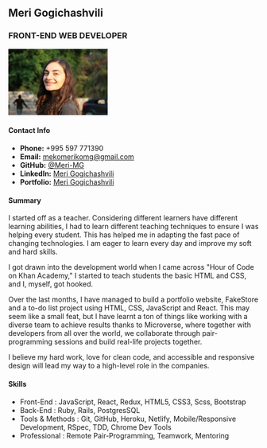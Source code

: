 ## Meri Gogichashvili

### FRONT-END WEB DEVELOPER 
<img src="https://raw.githubusercontent.com/Meri-MG/rsschool-cv/gh-pages/proPhoto.jpg" width="200">

#### Contact Info

- **Phone:** +995 597 771390
- **Email:** mekomerikomg@gmail.com
- **GitHub:** [@Meri-MG](https://github.com/Meri-MG)
- **LinkedIn:** [Meri Gogichashvili](https://www.linkedin.com/in/meri-gogichashvili/)
- **Portfolio:** [Meri Gogichashvili](https://meri-mg.github.io/Portfolio/)

#### Summary

I started off as a teacher. Considering different learners have different learning abilities, I had to learn different teaching techniques to ensure I was helping every student. This has helped me in adapting the fast pace of changing technologies. I am eager to learn every day and improve my soft and hard skills.

I got drawn into the development world when I came across "Hour of Code on Khan Academy," I started to teach students the basic HTML and CSS, and I, myself, got hooked. 

Over the last months, I have managed to build a portfolio website, FakeStore and a to-do list project using HTML, CSS, JavaScript and React. This may seem like a small feat, but I have learnt a ton of things like working with a diverse team to achieve results thanks to Microverse, where together with developers from all over the world, we collaborate through pair-programming sessions and build real-life projects together.

I believe my hard work, love for clean code, and accessible and responsive design will lead my way to a high-level role in the companies.

#### Skills

- Front-End : JavaScript, React, Redux, HTML5, CSS3, Scss, Bootstrap
- Back-End : Ruby, Rails, PostgresSQL
- Tools & Methods : Git, GitHub, Heroku, Netlify, Mobile/Responsive Development, RSpec, TDD, Chrome Dev Tools
- Professional : Remote Pair-Programming, Teamwork, Mentoring

